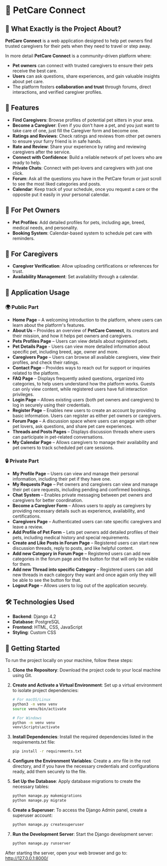 # 🐾  PetCare Connect

## 🌟 What Exactly is the Project About?  

**PetCare Connect** is a web application designed to help pet owners find trusted caregivers for their pets when they need to travel or step away.

In more detail **PetCare Connect** is a community-driven platform where:  

- **Pet owners** can connect with trusted caregivers to ensure their pets receive the best care.  
- **Users** can ask questions, share experiences, and gain valuable insights about pet care.  
- The platform fosters **collaboration and trust** through forums, direct interactions, and verified caregiver profiles.  


## 🌟 Features
- **Find Caregivers**: Browse profiles of potential pet sitters in your area.  
- **Become a Caregiver**: Even if you don't have a pet, and you just want to take care of one, just fill the Caregiver form and become one.
- **Ratings and Reviews**: Check ratings and reviews from other pet owners to ensure your furry friend is in safe hands.  
- **Rate and Review**: Share your experience by rating and reviewing caregivers after the service.  
- **Connect with Confidence**: Build a reliable network of pet lovers who are ready to help.
- **Private Chats**: Connect with pet-lovers and caregivers with just one click.
- **Forum**: Ask all the questions you have in the PetCare forum or just scroll to see the most liked categories and posts.
- **Calendar**: Keep track of your schedule, once you request a care or the opposite put it easily in your personal calendar.

## 🏡 For Pet Owners
- **Pet Profiles**: Add detailed profiles for pets, including age, breed, medical needs, and personality.
- **Booking System**: Calendar-based system to schedule pet care with reminders.

## 🐶 For Caregivers
- **Caregiver Verification**: Allow uploading certifications or references for trust.
- **Availability Management**: Set availability through a calendar.

## 🔑 Application Usage

### 🌍 Public Part  
- **Home Page** – A welcoming introduction to the platform, where users can learn about the platform's features.  
- **About Us** – Provides an overview of **PetCare Connect**, its creators and their mission, and how it helps pet owners and caregivers.  
- **Pets Profiles Page** – Users can view details about registered pets.
- **Pet Details Page** - Users can view more detailed information about specific pet, including breed, age, owner and more.
- **Caregivers Page** – Users can browse all available caregivers, view their profiles, and check their ratings.  
- **Contact Page** – Provides ways to reach out for support or inquiries related to the platform.  
- **FAQ Page** – Displays frequently asked questions, organized into categories, to help users understand how the platform works. Guests can only view content, while registered users have full interaction privileges.  
- **Login Page** – Allows existing users (both pet owners and caregivers) to log in securely using their credentials.  
- **Register Page** – Enables new users to create an account by providing basic information. Users can register as either pet owners or caregivers.  
- **Forum Page** – A discussion space where users can engage with other pet lovers, ask questions, and share pet care experiences.  
- **Threads and Posts Pages** – Displays discussion threads where users can participate in pet-related conversations.  
- **My Calendar Page** – Allows caregivers to manage their availability and pet owners to track scheduled pet care sessions.  


### 🔒 Private Part  
- **My Profile Page** – Users can view and manage their personal information, including their pet if they have one.  
- **My Requests Page** – Pet owners and caregivers can view and manage their pet care requests, including pending and confirmed bookings.  
- **Chat System** – Enables private messaging between pet owners and caregivers for better coordination.  
- **Become a Caregiver Form** – Allows users to apply as caregivers by providing necessary details such as experience, availability, and certifications.  
- **Caregivers Page** – Authenticated users can rate specific caregivers and leave a review.
- **Add Profile of Pet Form** – Lets pet owners add detailed profiles of their pets, including medical history and special requirements.  
- **Create and Like Posts in Forum Page** – Registered users can start new discussion threads, reply to posts, and like helpful content.  
- **Add new Category in Forum Page** – Registered users can add new categories in the forum page and the button for that will only be visible for them.  
- **Add new Thread into specific Category** – Registered users can add new threads in each category they want and once again only they will be able to see the button for that.  
- **Logout Page** – Allows users to log out of the application securely.  


## 🛠️ **Technologies Used**
- **Backend**: Django 4.2
- **Database**: PostgreSQL
- **Frontend**: HTML, CSS, JavaScript
- **Styling**: Custom CSS


## 🚀 Getting Started

To run the project locally on your machine, follow these steps:

1. **Clone the Repository**:
    Download the project code to your local machine using Git.


2. **Create and Activate a Virtual Environment**:
    Set up a virtual environment to isolate project dependencies:
    ```bash
    # For macOS/Linux
    python3 -m venv venv
    source venv/bin/activate
    
    # For Windows
    python -m venv venv
    venv\Scripts\activate
    ```

3. **Install Dependencies**:
    Install the required dependencies listed in the requirements.txt file:
    ```bash
    pip install -r requirements.txt

    ```

4. **Configure the Environment Variables**:
    Create a .env file in the root directory, and if you have the necessary credentials and configurations ready, add them securely to the file.


5. **Set Up the Database**:
    Apply database migrations to create the necessary tables:
    ```bash
    python manage.py makemigrations
    python manage.py migrate

    ```

6. **Create a Superuser**:
    To access the Django Admin panel, create a superuser account:
    ```bash
    python manage.py createsuperuser
    ```
   

7. **Run the Development Server**:
    Start the Django development server:
    ```bash
    python manage.py runserver
    ```
  After starting the server, open your web browser and go to:
  http://127.0.0.1:8000/  
